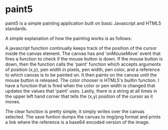 paint5
======

paint5 is a simple painting application built on basic Javascript and HTML5 standards.

A simple explanation of how the painting works is as follows:

A javascript function continually keeps track of the position of the cursor inside the canvas element. The canvas
has and 'onMouseMove' event that fires a function to check if the mouse button is down. If the mouse button is down,
then the function calls the 'paint' function which accepts arguments of position (x,y), pen width in pixels, pen width,
pen color, and a reference to which canvas is to be painted on. It then paints on the canvas until the mouse button is 
released. The color chooser is HTML5's builtin function. I have a function that is fired when the color or pen width is
changed that updates the values that 'paint' uses. Lastly, there is a string at all times in the upper left hand corner
that tells the (x,y) position of the cursor as it moves. 

The clear function is pretty simple, it simply writes over the canvas selected.
The save funtion dumps the canvas to img/png format and prints a link where the reference is a base64 encoded version
of the image.
